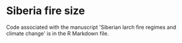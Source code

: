 # Siberia fire size
Code associated with the manuscript 'Siberian larch fire regimes and climate change' is in the R Markdown file.
